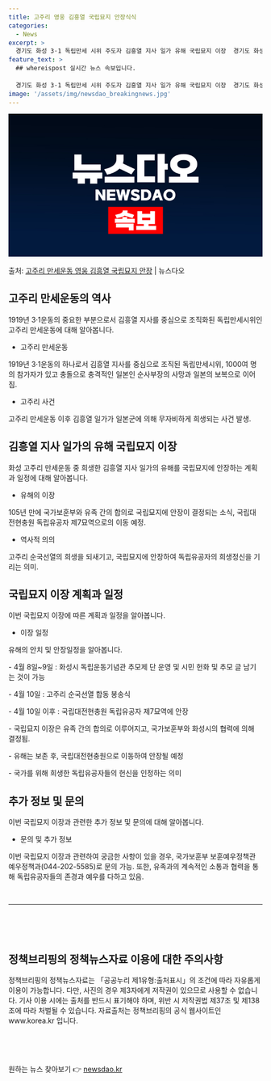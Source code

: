 ```yaml
---
title: 고주리 영웅 김흥열 국립묘지 안장식식
categories:
  - News
excerpt: >
  경기도 화성 3·1 독립만세 시위 주도자 김흥열 지사 일가 유해 국립묘지 이장  경기도 화성 고주리 만세운동…
feature_text: >
  ## whereispost 실시간 뉴스 속보입니다.

  경기도 화성 3·1 독립만세 시위 주도자 김흥열 지사 일가 유해 국립묘지 이장  경기도 화성 고주리 만세운동…
image: '/assets/img/newsdao_breakingnews.jpg'
---
```


![뉴스다오 속보](/assets/img/newsdao_breakingnews.jpg)

<p>출처: <a href="https://newsdao.kr/4129" rel="dofollow">고주리 만세운동 영웅 김흥열 국립묘지 안장</a> | 뉴스다오</p>

<h2 data-ke-size="size26">고주리 만세운동의 역사</h2>
<p data-ke-size="size16">1919년 3·1운동의 중요한 부분으로서 김흥열 지사를 중심으로 조직화된 독립만세시위인 고주리 만세운동에 대해 알아봅니다.</p>
<ul>
<li>고주리 만세운동</li>
</ul>
<p data-ke-size="size16">1919년 3·1운동의 하나로서 김흥열 지사를 중심으로 조직된 독립만세시위, 1000여 명의 참가자가 있고 충돌으로 충격적인 일본인 순사부장의 사망과 일본의 보복으로 이어짐.</p>
<ul>
<li>고주리 사건</li>
</ul>
<p data-ke-size="size16">고주리 만세운동 이후 김흥열 일가가 일본군에 의해 무자비하게 희생되는 사건 발생.</p>
<h2 data-ke-size="size26">김흥열 지사 일가의 유해 국립묘지 이장</h2>
<p data-ke-size="size16">화성 고주리 만세운동 중 희생한 김흥열 지사 일가의 유해를 국립묘지에 안장하는 계획과 일정에 대해 알아봅니다.</p>
<ul>
<li>유해의 이장</li>
</ul>
<p data-ke-size="size16">105년 만에 국가보훈부와 유족 간의 합의로 국립묘지에 안장이 결정되는 소식, 국립대전현충원 독립유공자 제7묘역으로의 이동 예정.</p>
<ul>
<li>역사적 의의</li>
</ul>
<p data-ke-size="size16">고주리 순국선열의 희생을 되새기고, 국립묘지에 안장하여 독립유공자의 희생정신을 기리는 의미.</p>
<h2 data-ke-size="size26">국립묘지 이장 계획과 일정</h2>
<p data-ke-size="size16">이번 국립묘지 이장에 따른 계획과 일정을 알아봅니다.</p>
<ul>
<li>이장 일정</li>
</ul>
<p data-ke-size="size16">유해의 안치 및 안장일정을 알아봅니다.</p>
<p data-ke-size="size16">- 4월 8일~9일 : 화성시 독립운동기념관 추모제 단 운영 및 시민 헌화 및 추모 글 남기는 것이 가능</p>
<p data-ke-size="size16">- 4월 10일 : 고주리 순국선열 합동 봉송식</p>
<p data-ke-size="size16">- 4월 10일 이후 : 국립대전현충원 독립유공자 제7묘역에 안장</p>
<p data-ke-size="size16">- 국립묘지 이장은 유족 간의 합의로 이루어지고, 국가보훈부와 화성시의 협력에 의해 결정됨.</p>
<p data-ke-size="size16">- 유해는 보존 후, 국립대전현충원으로 이동하여 안장될 예정</p>
<p data-ke-size="size16">- 국가를 위해 희생한 독립유공자들의 헌신을 인정하는 의미</p>
<h2 data-ke-size="size26">추가 정보 및 문의</h2>
<p data-ke-size="size16">이번 국립묘지 이장과 관련한 추가 정보 및 문의에 대해 알아봅니다.</p>
<ul>
<li>문의 및 추가 정보</li>
</ul>
<p data-ke-size="size16">이번 국립묘지 이장과 관련하여 궁금한 사항이 있을 경우, 국가보훈부 보훈예우정책관 예우정책과(044-202-5585)로 문의 가능. 또한, 유족과의 계속적인 소통과 협력을 통해 독립유공자들의 존경과 예우를 다하고 있음.</p>
<p data-ke-size="size16">&nbsp;</p>
<hr>
<p data-ke-size="size16">&nbsp;</p>
<p data-ke-size="size16">&nbsp;</p>
<h2 data-ke-size="size26">정책브리핑의 정책뉴스자료 이용에 대한 주의사항</h2>
<p data-ke-size="size16">정책브리핑의 정책뉴스자료는 「공공누리 제1유형:출처표시」의 조건에 따라 자유롭게 이용이 가능합니다. 다만, 사진의 경우 제3자에게 저작권이 있으므로 사용할 수 없습니다. 기사 이용 시에는 출처를 반드시 표기해야 하며, 위반 시 저작권법 제37조 및 제138조에 따라 처벌될 수 있습니다. 자료출처는 정책브리핑의 공식 웹사이트인 www.korea.kr 입니다.</p>
<p data-ke-size="size16">&nbsp;</p>
<p data-ke-size="size16">&nbsp;</p> 

원하는 뉴스 찾아보기 👉 <a href="https://newsdao.kr" rel="dofollow">newsdao.kr</a>


